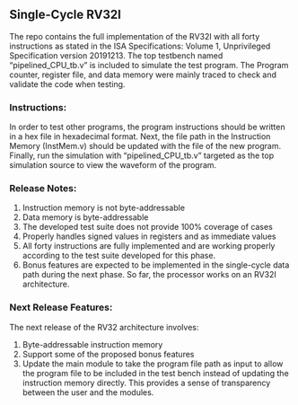 ## Single-Cycle RV32I
The repo contains the full implementation of the RV32I with all forty instructions as stated in the ISA Specifications: Volume 1, Unprivileged Specification version 20191213. The top testbench 
named “pipelined_CPU_tb.v” is included to simulate the test program. The Program counter, register file, and data memory were mainly traced to check and validate the code when testing.

### Instructions:
In order to test other programs, the program instructions should be written in a hex file in hexadecimal format. Next, the file path in the Instruction Memory (InstMem.v) should be updated with the file of the new program. Finally, run the simulation with “pipelined_CPU_tb.v” targeted as the top simulation source to view the waveform of the program.

### Release Notes:
1. Instruction memory is not byte-addressable
2. Data memory is byte-addressable
3. The developed test suite does not provide 100% coverage of cases
4. Properly handles signed values in registers and as immediate values
5. All forty instructions are fully implemented and are working properly according to the test suite developed for this phase.
6. Bonus features are expected to be implemented in the single-cycle data path during the next phase. So far, the processor works on an RV32I architecture.

### Next Release Features:
The next release of the RV32 architecture involves:
1. Byte-addressable instruction memory
2. Support some of the proposed bonus features
3. Update the main module to take the program file path as input to allow the program file to be included in the test bench instead of updating the instruction memory directly. This provides a sense of transparency between the user and the modules.
